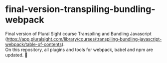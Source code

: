 # final-version-transpiling-bundling-webpack
Final version of Plural Sight course Transpiling and Bundling Javascript (https://app.pluralsight.com/library/courses/transpiling-bundling-javascript-webpack/table-of-contents).  
On this repository, all plugins and tools for webpack, babel and npm are updated. 🚀